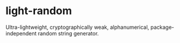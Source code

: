 # light-random
Ultra-lightweight, cryptographically weak, alphanumerical, package-independent random string generator.
